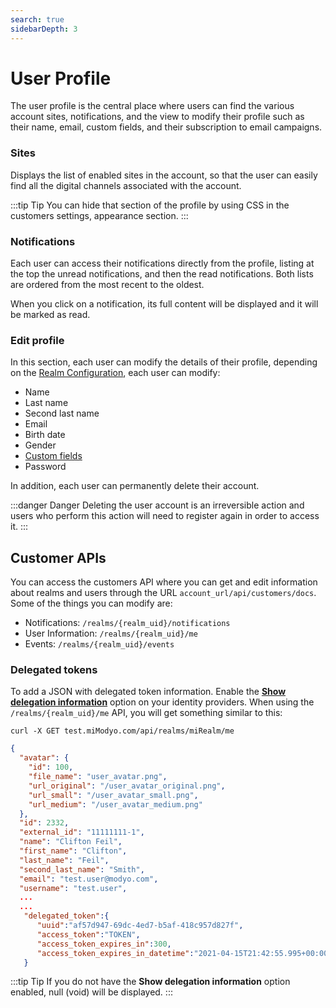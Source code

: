 ```yaml
---
search: true
sidebarDepth: 3
---
```


# User Profile

The user profile is the central place where users can find the various account sites, notifications, and the view to modify their profile such as their name, email, custom fields, and their subscription to email campaigns.

### Sites

Displays the list of enabled sites in the account, so that the user can easily find all the digital channels associated with the account.

:::tip Tip
You can hide that section of the profile by using CSS in the customers settings, appearance section.
:::

### Notifications

Each user can access their notifications directly from the profile, listing at the top the unread notifications, and then the read notifications. Both lists are ordered from the most recent to the oldest.

When you click on a notification, its full content will be displayed and it will be marked as read. 

### Edit profile

In this section, each user can modify the details of their profile, depending on the [Realm Configuration](/en/platform/customers/realms.html#realm-configuration), each user can modify:

* Name
* Last name
* Second last name
* Email
* Birth date
* Gender
* [Custom fields](/en/platform/customers/realms.html#custom-fields)
* Password

In addition, each user can permanently delete their account. 

:::danger Danger
Deleting the user account is an irreversible action and users who perform this action will need to register again in order to access it.
:::

## Customer APIs

You can access the customers API where you can get and edit information about realms and users through the URL `account_url/api/customers/docs`. Some of the things you can modify are: 

- Notifications: `/realms/{realm_uid}/notifications`
- User Information: `/realms/{realm_uid}/me`
- Events: `/realms/{realm_uid}/events`

### Delegated tokens

To add a JSON with delegated token information. Enable the [**Show delegation information**](/en/platform/core/identity-providers.html) option on your identity providers. When using the `/realms/{realm_uid}/me` API, you will get something similar to this:

``curl -X GET test.miModyo.com/api/realms/miRealm/me``

```json
{
  "avatar": {
    "id": 100,
    "file_name": "user_avatar.png",
    "url_original": "/user_avatar_original.png",
    "url_small": "/user_avatar_small.png",
    "url_medium": "/user_avatar_medium.png"
  },
  "id": 2332,
  "external_id": "11111111-1",
  "name": "Clifton Feil",
  "first_name": "Clifton",
  "last_name": "Feil",
  "second_last_name": "Smith",
  "email": "test.user@modyo.com",
  "username": "test.user",
  ...
  ...
   "delegated_token":{
      "uuid":"af57d947-69dc-4ed7-b5af-418c957d827f",
      "access_token":"TOKEN",
      "access_token_expires_in":300,
      "access_token_expires_in_datetime":"2021-04-15T21:42:55.995+00:00"
   }
```

:::tip Tip
If you do not have the **Show delegation information** option enabled, null (void) will be displayed.
:::